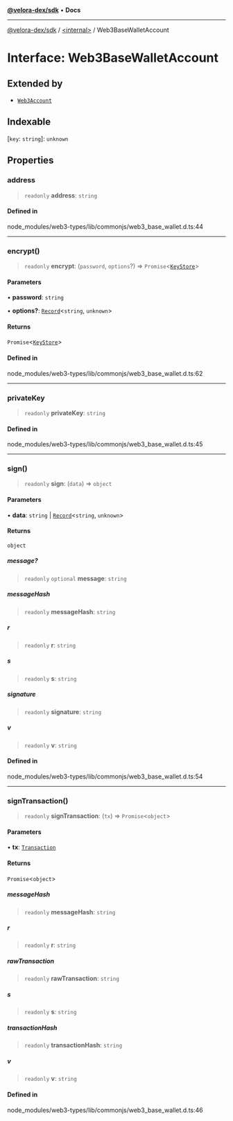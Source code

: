 [**@velora-dex/sdk**](../../README.md) • **Docs**

***

[@velora-dex/sdk](../../globals.md) / [\<internal\>](../README.md) / Web3BaseWalletAccount

# Interface: Web3BaseWalletAccount

## Extended by

- [`Web3Account`](Web3Account.md)

## Indexable

 \[`key`: `string`\]: `unknown`

## Properties

### address

> `readonly` **address**: `string`

#### Defined in

node\_modules/web3-types/lib/commonjs/web3\_base\_wallet.d.ts:44

***

### encrypt()

> `readonly` **encrypt**: (`password`, `options`?) => `Promise`\<[`KeyStore`](../namespaces/Users_alexeyshchur_Desktop_Repos_paraswap-sdk_node_modules_web3-types_lib_commonjs_index/type-aliases/KeyStore.md)\>

#### Parameters

• **password**: `string`

• **options?**: [`Record`](../type-aliases/Record.md)\<`string`, `unknown`\>

#### Returns

`Promise`\<[`KeyStore`](../namespaces/Users_alexeyshchur_Desktop_Repos_paraswap-sdk_node_modules_web3-types_lib_commonjs_index/type-aliases/KeyStore.md)\>

#### Defined in

node\_modules/web3-types/lib/commonjs/web3\_base\_wallet.d.ts:62

***

### privateKey

> `readonly` **privateKey**: `string`

#### Defined in

node\_modules/web3-types/lib/commonjs/web3\_base\_wallet.d.ts:45

***

### sign()

> `readonly` **sign**: (`data`) => `object`

#### Parameters

• **data**: `string` \| [`Record`](../type-aliases/Record.md)\<`string`, `unknown`\>

#### Returns

`object`

##### message?

> `readonly` `optional` **message**: `string`

##### messageHash

> `readonly` **messageHash**: `string`

##### r

> `readonly` **r**: `string`

##### s

> `readonly` **s**: `string`

##### signature

> `readonly` **signature**: `string`

##### v

> `readonly` **v**: `string`

#### Defined in

node\_modules/web3-types/lib/commonjs/web3\_base\_wallet.d.ts:54

***

### signTransaction()

> `readonly` **signTransaction**: (`tx`) => `Promise`\<`object`\>

#### Parameters

• **tx**: [`Transaction`](../namespaces/Users_alexeyshchur_Desktop_Repos_paraswap-sdk_node_modules_web3-types_lib_commonjs_index/interfaces/Transaction.md)

#### Returns

`Promise`\<`object`\>

##### messageHash

> `readonly` **messageHash**: `string`

##### r

> `readonly` **r**: `string`

##### rawTransaction

> `readonly` **rawTransaction**: `string`

##### s

> `readonly` **s**: `string`

##### transactionHash

> `readonly` **transactionHash**: `string`

##### v

> `readonly` **v**: `string`

#### Defined in

node\_modules/web3-types/lib/commonjs/web3\_base\_wallet.d.ts:46
